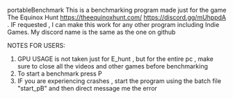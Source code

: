 portableBenchmark
This is a benchmarking program made just for the game The Equinox Hunt https://theequinoxhunt.com/ https://discord.gg/mUhppdA . IF requested , I can make this work for any other program including Indie Games.  My discord name is the same as the one on github

NOTES FOR USERS:
1. GPU USAGE is not taken just for E_hunt , but for the entire pc , make sure to close all the videos and other games before benchmarking
2. To start a benchmark press P
3. IF you are experiencing crashes , start the program using the batch file "start_pB" and then direct message me the error







